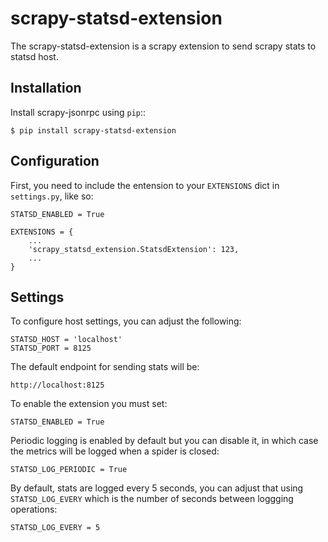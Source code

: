 
# scrapy-statsd-extension
The scrapy-statsd-extension is a scrapy extension to send scrapy stats to statsd host.


## Installation
Install scrapy-jsonrpc using ``pip``::

    $ pip install scrapy-statsd-extension


## Configuration
First, you need to include the entension to your ``EXTENSIONS`` dict in
``settings.py``, like so:

    STATSD_ENABLED = True

    EXTENSIONS = {
        ...
        'scrapy_statsd_extension.StatsdExtension': 123,
        ...
    }


## Settings
To configure host settings, you can adjust the following:

    STATSD_HOST = 'localhost'
    STATSD_PORT = 8125

The default endpoint for sending stats will be:

    http://localhost:8125

To enable the extension you must set:

    STATSD_ENABLED = True

Periodic logging is enabled by default but you can disable it, in which case
the metrics will be logged when a spider is closed:

    STATSD_LOG_PERIODIC = True

By default, stats are logged every 5 seconds, you can adjust that using
``STATSD_LOG_EVERY`` which is the number of seconds between loggging operations:

    STATSD_LOG_EVERY = 5
